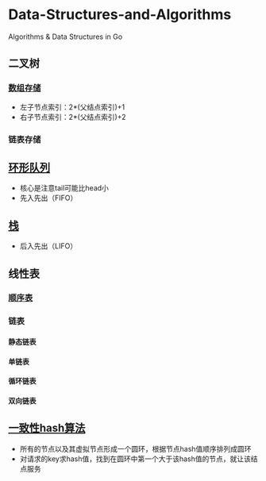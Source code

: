 # Data-Structures-and-Algorithms
Algorithms & Data Structures in Go

## 二叉树
### [数组存储](BinaryTree/array.go)
* 左子节点索引：2*(父结点索引)+1
* 右子节点索引：2*(父结点索引)+2
### 链表存储

## [环形队列](Queue/ring.go)
* 核心是注意tail可能比head小
* 先入先出（FIFO）

## [栈](Stack/stack.go)
* 后入先出（LIFO）

## 线性表
### [顺序表](List/sequence.go)
### 链表
#### 静态链表
#### 单链表
#### 循环链表
#### 双向链表


## [一致性hash算法](consistenthash/consistenthash.go)
* 所有的节点以及其虚拟节点形成一个圆环，根据节点hash值顺序排列成圆环
* 对请求的key求hash值，找到在圆环中第一个大于该hash值的节点，就让该结点服务


